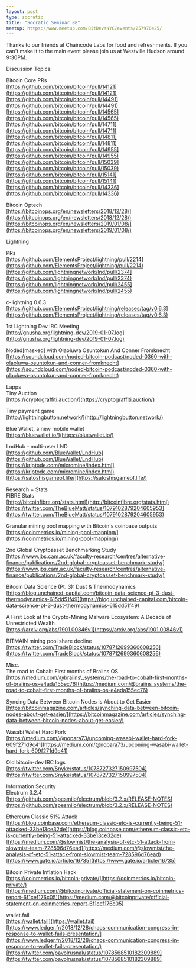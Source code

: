 ```yaml
---
layout: post
type: socratic
title: "Socratic Seminar 88"
meetup: https://www.meetup.com/BitDevsNYC/events/257970425/
---
```


Thanks to our friends at Chaincode Labs for food and refreshments. If you can't make it to the main event please join us at Westville Hudson around 9:30PM.

Discussion Topics:

Bitcoin Core PRs  
[https://github.com/bitcoin/bitcoin/pull/14121](https://github.com/bitcoin/bitcoin/pull/14121)  
[https://github.com/bitcoin/bitcoin/pull/14491](https://github.com/bitcoin/bitcoin/pull/14491)  
[https://github.com/bitcoin/bitcoin/pull/14565](https://github.com/bitcoin/bitcoin/pull/14565)  
[https://github.com/bitcoin/bitcoin/pull/14711](https://github.com/bitcoin/bitcoin/pull/14711)  
[https://github.com/bitcoin/bitcoin/pull/14811](https://github.com/bitcoin/bitcoin/pull/14811)  
[https://github.com/bitcoin/bitcoin/pull/14955](https://github.com/bitcoin/bitcoin/pull/14955)  
[https://github.com/bitcoin/bitcoin/pull/15039](https://github.com/bitcoin/bitcoin/pull/15039)  
[https://github.com/bitcoin/bitcoin/pull/15141](https://github.com/bitcoin/bitcoin/pull/15141)  
[https://github.com/bitcoin/bitcoin/pull/14336](https://github.com/bitcoin/bitcoin/pull/14336)

Bitcoin Optech  
[https://bitcoinops.org/en/newsletters/2018/12/28/](https://bitcoinops.org/en/newsletters/2018/12/28/)  
[https://bitcoinops.org/en/newsletters/2019/01/08/](https://bitcoinops.org/en/newsletters/2019/01/08/)

Lightning

PRs  
[https://github.com/ElementsProject/lightning/pull/2214](https://github.com/ElementsProject/lightning/pull/2214)  
[https://github.com/lightningnetwork/lnd/pull/2374](https://github.com/lightningnetwork/lnd/pull/2374)  
[https://github.com/lightningnetwork/lnd/pull/2455](https://github.com/lightningnetwork/lnd/pull/2455)

c-lightning 0.6.3  
[https://github.com/ElementsProject/lightning/releases/tag/v0.6.3](https://github.com/ElementsProject/lightning/releases/tag/v0.6.3)

1st Lightning Dev IRC Meeting  
[http://gnusha.org/lightning-dev/2019-01-07.log](http://gnusha.org/lightning-dev/2019-01-07.log)

Noded\[masked\] with Olaoluwa Osuntokun And Conner Fromknecht  
[https://soundcloud.com/noded-bitcoin-podcast/noded-0360-with-olaoluwa-osuntokun-and-conner-fromknecht](https://soundcloud.com/noded-bitcoin-podcast/noded-0360-with-olaoluwa-osuntokun-and-conner-fromknecht)

Lapps  
Tiny Auction  
[https://cryptograffiti.auction/](https://cryptograffiti.auction/)

Tiny payment game  
[http://lightningbutton.network/](http://lightningbutton.network/)

Blue Wallet, a new mobile wallet  
[https://bluewallet.io/](https://bluewallet.io/)

LndHub - multi-user LND  
[https://github.com/BlueWallet/LndHub](https://github.com/BlueWallet/LndHub)  
[https://kriptode.com/micromine/index.html](https://kriptode.com/micromine/index.html)  
[https://satoshisgameof.life/](https://satoshisgameof.life/)

Research + Stats  
FIBRE Stats  
[http://bitcoinfibre.org/stats.html](http://bitcoinfibre.org/stats.html)  
[https://twitter.com/TheBlueMatt/status/1079102879204605953](https://twitter.com/TheBlueMatt/status/1079102879204605953)

Granular mining pool mapping with Bitcoin's coinbase outputs  
[https://coinmetrics.io/mining-pool-mapping/](https://coinmetrics.io/mining-pool-mapping/)

2nd Global Cryptoasset Benchmarking Study  
[https://www.jbs.cam.ac.uk/faculty-research/centres/alternative-finance/publications/2nd-global-cryptoasset-benchmark-study/](https://www.jbs.cam.ac.uk/faculty-research/centres/alternative-finance/publications/2nd-global-cryptoasset-benchmark-study/)

Bitcoin Data Science (Pt. 3): Dust & Thermodynamics  
[https://blog.unchained-capital.com/bitcoin-data-science-pt-3-dust-thermodynamics-615dd51f49](https://blog.unchained-capital.com/bitcoin-data-science-pt-3-dust-thermodynamics-615dd51f49)

A First Look at the Crypto-Mining Malware Ecosystem: A Decade of Unrestricted Wealth  
[https://arxiv.org/abs/1901.00846v1](https://arxiv.org/abs/1901.00846v1)

BITMAIN mining pool share decline  
[https://twitter.com/TradeBlock/status/1078712699360608256](https://twitter.com/TradeBlock/status/1078712699360608256)

Misc.  
The road to Cobalt: First months of Braiins OS  
[https://medium.com/@braiins\_systems/the-road-to-cobalt-first-months-of-braiins-os-e4ada155ec76](https://medium.com/@braiins_systems/the-road-to-cobalt-first-months-of-braiins-os-e4ada155ec76)

Syncing Data Between Bitcoin Nodes Is About to Get Easier  
[https://bitcoinmagazine.com/articles/synching-data-between-bitcoin-nodes-about-get-easier/](https://bitcoinmagazine.com/articles/synching-data-between-bitcoin-nodes-about-get-easier/)

Wasabi Wallet Hard Fork  
[https://medium.com/@nopara73/upcoming-wasabi-wallet-hard-fork-609f271d9c41](https://medium.com/@nopara73/upcoming-wasabi-wallet-hard-fork-609f271d9c41)

Old bitcoin-dev IRC logs  
[https://twitter.com/Snyke/status/1078727327150997504](https://twitter.com/Snyke/status/1078727327150997504)

Information Security  
Electrum 3.2.4  
[https://github.com/spesmilo/electrum/blob/3.2.x/RELEASE-NOTES](https://github.com/spesmilo/electrum/blob/3.2.x/RELEASE-NOTES)

Ethereum Classic 51% Attack  
[https://blog.coinbase.com/ethereum-classic-etc-is-currently-being-51-attacked-33be13ce32de](https://blog.coinbase.com/ethereum-classic-etc-is-currently-being-51-attacked-33be13ce32de)  
[https://medium.com/@slowmist/the-analysis-of-etc-51-attack-from-slowmist-team-728596d76ead](https://medium.com/@slowmist/the-analysis-of-etc-51-attack-from-slowmist-team-728596d76ead)  
[https://www.gate.io/article/16735](https://www.gate.io/article/16735)

Bitcoin Private Inflation Hack  
[https://coinmetrics.io/bitcoin-private/](https://coinmetrics.io/bitcoin-private/)  
[https://medium.com/@bitcoinprivate/official-statement-on-coinmetrics-report-6f1cef176c05](https://medium.com/@bitcoinprivate/official-statement-on-coinmetrics-report-6f1cef176c05)

wallet.fail  
[https://wallet.fail](https://wallet.fail)  
[https://www.ledger.fr/2018/12/28/chaos-communication-congress-in-response-to-wallet-fails-presentation/](https://www.ledger.fr/2018/12/28/chaos-communication-congress-in-response-to-wallet-fails-presentation/)  
[https://twitter.com/pavolrusnak/status/1078568510182309889](https://twitter.com/pavolrusnak/status/1078568510182309889)
